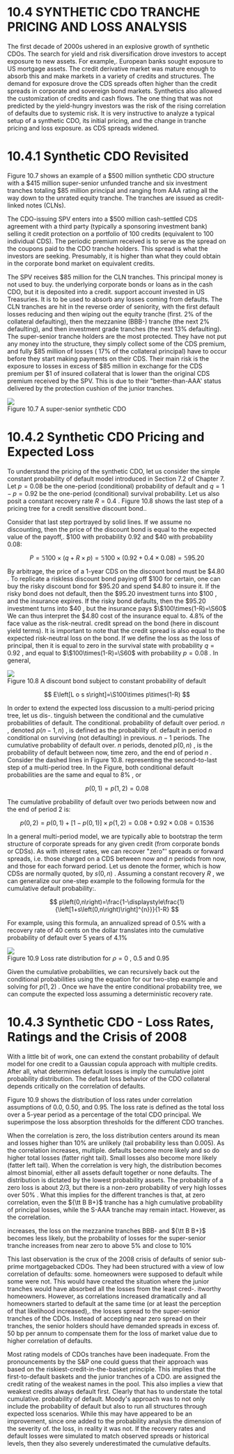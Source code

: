 # 10.4  SYNTHETIC CDO TRANCHE PRICING AND LOSS ANALYSIS  

The first decade of 2000s ushered in an explosive growth of synthetic CDOs. The search for yield and risk diversification drove investors to accept exposure to new assets. For example,. European banks sought exposure to US mortgage assets. The credit derivative market was mature enough to absorb this and make markets in a variety of credits and structures. The demand for exposure drove the CDS spreads often higher than the credit spreads in corporate and sovereign bond markets. Synthetics also allowed the customization of credits and cash flows. The one thing that was not predicted by the yield-hungry investors was the risk of the rising correlation of defaults due to systemic risk. It is very instructive to analyze a typical setup of a synthetic CDO, its initial pricing, and the change in tranche pricing and loss exposure. as CDS spreads widened.  

# 10.4.1 Synthetic CDO Revisited  

Figure 10.7 shows an example of a $\$500$ million synthetic CDO structure with a $\$415$ million super-senior unfunded tranche and six investment tranches totaling $\$85$ million principal and ranging from AAA rating all the way down to the unrated equity tranche. The tranches are issued as credit-linked notes (CLNs).  

The CDO-issuing SPV enters into a $\$500$ million cash-settled CDS agreement with a third party (typically a sponsoring investment bank) selling it credit protection on a portfolio of 100 credits (equivalent to 100 individual CDS). The periodic premium received is to serve as the spread on the coupons paid to the CDO tranche holders. This spread is what the investors are seeking. Presumably, it is higher than what they could obtain in the corporate bond market on equivalent credits.  

The SPV receives $\$85$ million for the CLN tranches. This principal money is not used to buy. the underlying corporate bonds or loans as in the cash CDO, but it is deposited into a credit. support account invested in US Treasuries. It is to be used to absorb any losses coming from defaults. The CLN tranches are hit in the reverse order of seniority, with the first default losses reducing and then wiping out the equity tranche (first. $2\%$ of the collateral defaulting), then the mezzanine (BBB-) tranche (the next $2\%$ defaulting), and then investment grade tranches (the next $13\%$ defaulting). The super-senior tranche holders are the most protected. They have not put any money into the structure, they simply collect some of the CDS premium, and fully $\$85$ million of losses ( $17\%$ of the collateral principal) have to occur before they start making payments on their CDS. Their main risk is the exposure to losses in excess of $\$85$ million in exchange for the CDS premium per $\$1$ of insured collateral that is lower than the original CDS premium received by the SPV. This is due to their "better-than-AAA' status delivered by the protection cushion of the junior tranches.  

![](images/94dcfac8182184b589a76090556496ac997b31f92ae45efc76cc9c29e65de935.jpg)  
Figure 10.7 A super-senior synthetic CDO  

# 10.4.2 Synthetic CDO Pricing and Expected Loss  

To understand the pricing of the synthetic CDO, let us consider the simple constant probability of default model introduced in Section 7.2 of Chapter 7. Let $p=0.08$ be the one-period (conditional) probability of default and $q=1-p=0.92$ be the one-period (conditional) survival probability. Let us also posit a constant recovery rate $R=0.4$ . Figure 10.8 shows the last step of a pricing tree for a credit sensitive discount bond..  

Consider that last step portrayed by solid lines. If we assume no discounting, then the price of the discount bond is equal to the expected value of the payoff,. $\$100$ with probability 0.92 and $\$40$ with probability 0.08:  

$$
P=\mathbb{5}100\times(q+R\times p)=\mathbb{5}100\times(0.92+0.4\times0.08)=\mathbb{5}95.20
$$  

By arbitrage, the price of a 1-year CDS on the discount bond must be $\$4.80$ . To replicate a riskless discount bond paying off $\$100$ for certain, one can buy the risky discount bond for $\$95.20$ and spend $\$4.80$ to insure it. If the risky bond does not default, then the $\$95.20$ investment turns into $\$100$ , and the insurance expires. If the risky bond defaults, then the $\$95.20$ investment turns into $\$40$ , but the insurance pays $\$100\times(1-R)=\S60$ We can thus interpret the $\$4.80$ cost of the insurance equal to. $4.8\%$ of the face value as the risk-neutral. credit spread on the bond (here in discount yield terms). It is important to note that the credit spread is also equal to the expected risk-neutral loss on the bond. If we define the loss as the loss of principal, then it is equal to zero in the survival state with probability $q=0.92$ , and equal to $\$100\times(1-R)=\S60$ with probability $p=0.08$ . In general,  

![](images/5a5e1691b4a07f1f70fd3bf6386321091f7d4236fca1e8a2c5a0114e1284efa9.jpg)  
Figure 10.8 A discount bond subject to constant probability of default  

$$
E\left[L o s s\right]=\S100\times p\times(1-R)
$$  

In order to extend the expected loss discussion to a multi-period pricing tree, let us dis-. tinguish between the conditional and the cumulative probabilities of default. The conditional. probability of default over period. $n$ , denoted $p(n-1,n)$ , is defined as the probability of. default in period $n$ conditional on surviving (not defaulting) in previous. $n-1$ periods. The cumulative probability of default over. $n$ periods, denoted $p(0,n)$ , is the probability of default between now, time zero, and the end of period $n$ . Consider the dashed lines in Figure 10.8. representing the second-to-last step of a multi-period tree. In the Figure, both conditional default probabilities are the same and equal to $8\%$ , or  

$$
p\left(0,1\right)=p\left(1,2\right)=0.08
$$  

The cumulative probability of default over two periods between now and the end of period 2 is:  

$$
p\left(0,2\right)=p\left(0,1\right)+[1-p\left(0,1\right)]\times p\left(1,2\right)=0.08+0.92\times0.08=0.1536
$$  

In a general multi-period model, we are typically able to bootstrap the term structure of corporate spreads for any given credit (from corporate bonds or CDSs). As with interest rates, we can recover "zero"' spreads or forward spreads, i.e. those charged on a CDS between now and $n$ periods from now, and those for each forward period. Let us denote the former, which is how CDSs are normally quoted, by $s(0,n)$ . Assuming a constant recovery $R$ , we can generalize our one-step example to the following formula for the cumulative default probability:.  

$$
p\left(0,n\right)=\frac{1-\displaystyle\frac{1}{\left[1+s\left(0,n\right)\right]^{n}}}{1-R}
$$  

For example, using this formula, an annualized spread of $0.5\%$ with a recovery rate of 40 cents on the dollar translates into the cumulative probability of default over 5 years of $4.1\%$  

![](images/3cd4a0b0becda609a0e5b96954053da8e3fc35634998a3cd59189e2ca06e588e.jpg)  
Figure 10.9 Loss rate distribution for $\rho=0$ , 0.5 and 0.95  

Given the cumulative probabilities, we can recursively back out the conditional probabilities using the equation for our two-step example and solving for $p\left(1,2\right)$ . Once we have the entire conditional probability tree, we can compute the expected loss assuming a deterministic recovery rate.  

# 10.4.3 Synthetic CDO - Loss Rates, Ratings and the Crisis of 2008  

With a little bit of work, one can extend the constant probability of default model for one credit to a Gaussian copula approach with multiple credits. After all, what determines default losses is imply the cumulative joint probability distribution. The default loss behavior of the CDO collateral depends critically on the correlation of defaults.  

Figure 10.9 shows the distribution of loss rates under correlation assumptions of 0.0, 0.50, and 0.95. The loss rate is defined as the total loss over a 5-year period as a percentage of the total CDO principal. We superimpose the loss absorption thresholds for the different CDO tranches.  

When the correlation is zero, the loss distribution centers around its mean and losses higher than $10\%$ are unlikely (tail probability less than 0.005). As the correlation increases, multiple. defaults become more likely and so do higher total losses (fatter right tail). Small losses also become more likely (fatter left tail). When the correlation is very high, the distribution becomes almost binomial, either all assets default together or none defaults. The distribution is dictated by the lowest probability assets. The probability of a zero loss is about 2/3, but there is a non-zero probability of very high losses over $50\%$ . What this implies for the different tranches is that, at zero correlation, even the ${\tt B B+}$ tranche has a high cumulative probability of principal losses, while the S-AAA tranche may remain intact. However, as the correlation.  

increases, the loss on the mezzanine tranches BBB- and ${\tt B B+}$ becomes less likely, but the probability of losses for the super-senior tranche increases from near zero to above $5\%$ and close to $10\%$  

This last observation is the crux of the 2008 crisis of defaults of senior sub-prime mortgagebacked CDOs. They had been structured with a view of low correlation of defaults: some. homeowners were supposed to default while some were not. This would have created the situation where the junior tranches would have absorbed all the losses from the least cred-. itworthy homeowners. However, as correlations increased dramatically and all homeowners started to default at the same time (or at least the perception of that likelihood increased),. the losses spread to the super-senior tranches of the CDOs. Instead of accepting near zero spread on their tranches, the senior holders should have demanded spreads in excess of. 50 bp per annum to compensate them for the loss of market value due to higher correlation of defaults.  

Most rating models of CDOs tranches have been inadequate. From the pronouncements by the S&P one could guess that their approach was based on the riskiest-credit-in-the-basket principle. This implies that the first-to-default baskets and the junior tranches of a CDO. are assigned the credit rating of the weakest names in the pool. This also implies a view that weakest credits always default first. Clearly that has to understate the total cumulative. probability of default. Moody's approach was to not only include the probability of default but also to run all structures through expected loss scenarios. While this may have appeared to be an improvement, since one added to the probability analysis the dimension of the severity of. the loss, in reality it was not. If the recovery rates and default losses were simulated to match observed spreads or historical levels, then they also severely underestimated the cumulative defaults.  
